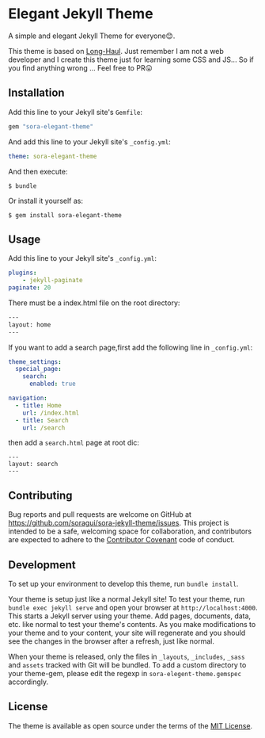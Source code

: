 # Elegant Jekyll Theme

A simple and elegant Jekyll Theme for everyone😊. 

This theme is based on [Long-Haul](https://github.com/brianmaierjr/long-haul). Just remember I am not a web developer and I create this theme just for learning some CSS and JS... So if you find anything wrong ... Feel free to PR😛

## Installation

Add this line to your Jekyll site's `Gemfile`:

```ruby
gem "sora-elegant-theme"
```

And add this line to your Jekyll site's `_config.yml`:

```yaml
theme: sora-elegant-theme
```

And then execute:

    $ bundle

Or install it yourself as:

    $ gem install sora-elegant-theme

## Usage
 

Add this line to your Jekyll site's `_config.yml`:
```yaml
plugins:
    - jekyll-paginate
paginate: 20
```

There must be a index.html file on the root directory:
```html
---
layout: home
---
```

If you want to add a search page,first add the following line in `_config.yml`:
```yml
theme_settings:
  special_page:
    search:
      enabled: true

navigation:
  - title: Home
    url: /index.html
  - title: Search
    url: /search
```
then add a `search.html` page at root dic:
```
---
layout: search
---
```

## Contributing

Bug reports and pull requests are welcome on GitHub at https://github.com/soragui/sora-jekyll-theme/issues. This project is intended to be a safe, welcoming space for collaboration, and contributors are expected to adhere to the [Contributor Covenant](http://contributor-covenant.org) code of conduct.

## Development

To set up your environment to develop this theme, run `bundle install`.

Your theme is setup just like a normal Jekyll site! To test your theme, run `bundle exec jekyll serve` and open your browser at `http://localhost:4000`. This starts a Jekyll server using your theme. Add pages, documents, data, etc. like normal to test your theme's contents. As you make modifications to your theme and to your content, your site will regenerate and you should see the changes in the browser after a refresh, just like normal.

When your theme is released, only the files in `_layouts`, `_includes`, `_sass` and `assets` tracked with Git will be bundled.
To add a custom directory to your theme-gem, please edit the regexp in `sora-elegent-theme.gemspec` accordingly.

## License

The theme is available as open source under the terms of the [MIT License](https://opensource.org/licenses/MIT).

